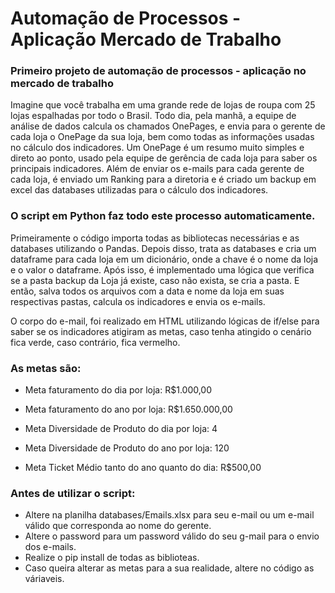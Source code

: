 # Automação de Processos - Aplicação Mercado de Trabalho
### Primeiro projeto de automação de processos - aplicação no mercado de trabalho

Imagine que você trabalha em uma grande rede de lojas de roupa com 25 lojas espalhadas por todo o Brasil.
Todo dia, pela manhã, a equipe de análise de dados calcula os chamados OnePages, e envia para o gerente de cada loja o OnePage da sua loja, bem como todas as informações usadas no cálculo dos indicadores.
Um OnePage é um resumo muito simples e direto ao ponto, usado pela equipe de gerência de cada loja para saber os principais indicadores.
Além de enviar os e-mails para cada gerente de cada loja, é enviado um Ranking para a diretoria e é criado um backup em excel das databases utilizadas para o cálculo dos indicadores.

### O script em Python faz todo este processo automaticamente.

Primeiramente o código importa todas as bibliotecas necessárias e as databases utilizando o Pandas.
Depois disso, trata as databases e cria um dataframe para cada loja em um dicionário, onde a chave é o nome da loja e o valor o dataframe.
Após isso, é implementado uma lógica que verifica se a pasta backup da Loja já existe, caso não exista, se cria a pasta.
E então, salva todos os arquivos com a data e nome da loja em suas respectivas pastas, calcula os indicadores e envia os e-mails.

O corpo do e-mail, foi realizado em HTML utilizando lógicas de if/else para saber se os indicadores atigiram as metas, caso tenha atingido o cenário fica verde, caso contrário, fica vermelho.

### As metas são:

- Meta faturamento do dia por loja: R$1.000,00
- Meta faturamento do ano por loja: R$1.650.000,00

- Meta Diversidade de Produto do dia por loja: 4
- Meta Diversidade de Produto do ano por loja: 120

- Meta Ticket Médio tanto do ano quanto do dia: R$500,00

### Antes de utilizar o script:

- Altere na planilha databases/Emails.xlsx para seu e-mail ou um e-mail válido que corresponda ao nome do gerente.
- Altere o password para um password válido do seu g-mail para o envio dos e-mails.
- Realize o pip install de todas as biblioteas.
- Caso queira alterar as metas para a sua realidade, altere no código as váriaveis.

